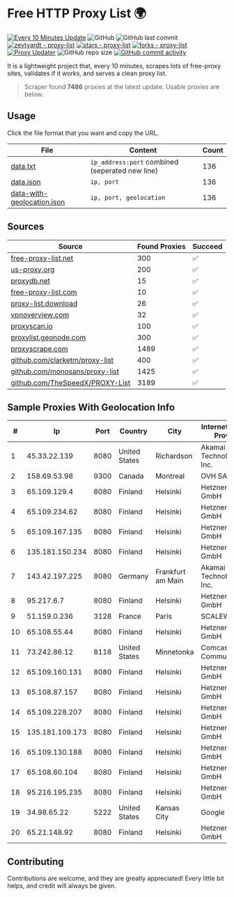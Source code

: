 
# Free HTTP Proxy List 🌍

[![Every 10 Minutes Update](https://github.com/mertguvencli/http-proxy-list/actions/workflows/main.yml/badge.svg?branch=main)](https://github.com/mertguvencli/http-proxy-list/actions/workflows/main.yml)
![GitHub](https://img.shields.io/github/license/mertguvencli/http-proxy-list)
![GitHub last commit](https://img.shields.io/github/last-commit/mertguvencli/http-proxy-list)
[![zevtyardt - proxy-list](https://img.shields.io/static/v1?label=zevtyardt&message=proxy-list&color=blue&logo=github)](https://github.com/zevtyardt/proxy-list "Go to GitHub repo")
[![stars - proxy-list](https://img.shields.io/github/stars/zevtyardt/proxy-list?style=social)](https://github.com/zevtyardt/proxy-list)
[![forks - proxy-list](https://img.shields.io/github/forks/zevtyardt/proxy-list?style=social)](https://github.com/zevtyardt/proxy-list)
[![Proxy Updater](https://github.com/zevtyardt/proxy-list/workflows/Proxy%20Updater/badge.svg)](https://github.com/zevtyardt/proxy-list/actions?query=workflow:"Proxy+Updater")
![GitHub repo size](https://img.shields.io/github/repo-size/zevtyardt/proxy-list)
[![GitHub commit activity](https://img.shields.io/github/commit-activity/m/zevtyardt/proxy-list?logo=commits)](https://github.com/zevtyardt/proxy-list/commits/main)

It is a lightweight project that, every 10 minutes, scrapes lots of free-proxy sites, validates if it works, and serves a clean proxy list.

> Scraper found **7486** proxies at the latest update. Usable proxies are below.

## Usage

Click the file format that you want and copy the URL.

|File|Content|Count|
|----|-------|-----|
|[data.txt](https://raw.githubusercontent.com/mertguvencli/http-proxy-list/main/proxy-list/data.txt)|`ip_address:port` combined (seperated new line)|136|
|[data.json](https://raw.githubusercontent.com/mertguvencli/http-proxy-list/main/proxy-list/data.json)|`ip, port`|136|
|[data-with-geolocation.json](https://raw.githubusercontent.com/mertguvencli/http-proxy-list/main/proxy-list/data-with-geolocation.json)|`ip, port, geolocation`|136|

## Sources

|Source|Found Proxies|Succeed|
|------|-------------|-------|
|[free-proxy-list.net](https://free-proxy-list.net)|300|✅|
|[us-proxy.org](https://www.us-proxy.org)|200|✅|
|[proxydb.net](http://proxydb.net)|15|✅|
|[free-proxy-list.com](https://free-proxy-list.com/?page=&port=&type%5B%5D=http&type%5B%5D=https&up_time=0&search=Search)|10|✅|
|[proxy-list.download](https://www.proxy-list.download/HTTP)|26|✅|
|[vpnoverview.com](https://vpnoverview.com/privacy/anonymous-browsing/free-proxy-servers)|32|✅|
|[proxyscan.io](https://www.proxyscan.io)|100|✅|
|[proxylist.geonode.com](https://proxylist.geonode.com/api/proxy-list?limit=300&page=1&sort_by=lastChecked&sort_type=desc&protocols=http,https)|300|✅|
|[proxyscrape.com](https://api.proxyscrape.com/v2/?request=displayproxies&protocol=http&timeout=10000&country=all&ssl=all&anonymity=all)|1489|✅|
|[github.com/clarketm/proxy-list](https://raw.githubusercontent.com/clarketm/proxy-list/master/proxy-list-raw.txt)|400|✅|
|[github.com/monosans/proxy-list](https://raw.githubusercontent.com/monosans/proxy-list/main/proxies/http.txt)|1425|✅|
|[github.com/TheSpeedX/PROXY-List](https://raw.githubusercontent.com/TheSpeedX/PROXY-List/master/http.txt)|3189|✅|


## Sample Proxies With Geolocation Info

|#|Ip|Port|Country|City|Internet Service Provider|
|-|--|----|-------|----|-------------------------|
|1|45.33.22.139|8080|United States|Richardson|Akamai Technologies, Inc.|
|2|158.69.53.98|9300|Canada|Montreal|OVH SAS|
|3|65.109.129.4|8080|Finland|Helsinki|Hetzner Online GmbH|
|4|65.109.234.62|8080|Finland|Helsinki|Hetzner Online GmbH|
|5|65.109.167.135|8080|Finland|Helsinki|Hetzner Online GmbH|
|6|135.181.150.234|8080|Finland|Helsinki|Hetzner Online GmbH|
|7|143.42.197.225|8080|Germany|Frankfurt am Main|Akamai Technologies, Inc.|
|8|95.217.6.7|8080|Finland|Helsinki|Hetzner Online GmbH|
|9|51.159.0.236|3128|France|Paris|SCALEWAY|
|10|65.108.55.44|8080|Finland|Helsinki|Hetzner Online GmbH|
|11|73.242.86.12|8118|United States|Minnetonka|Comcast Cable Communications|
|12|65.109.160.131|8080|Finland|Helsinki|Hetzner Online GmbH|
|13|65.108.87.157|8080|Finland|Helsinki|Hetzner Online GmbH|
|14|65.109.228.207|8080|Finland|Helsinki|Hetzner Online GmbH|
|15|135.181.109.173|8080|Finland|Helsinki|Hetzner Online GmbH|
|16|65.109.130.188|8080|Finland|Helsinki|Hetzner Online GmbH|
|17|65.108.60.104|8080|Finland|Helsinki|Hetzner Online GmbH|
|18|95.216.195.235|8080|Finland|Helsinki|Hetzner Online GmbH|
|19|34.98.65.22|5222|United States|Kansas City|Google LLC|
|20|65.21.148.92|8080|Finland|Helsinki|Hetzner Online GmbH|



## Contributing

Contributions are welcome, and they are greatly appreciated! Every
little bit helps, and credit will always be given.

